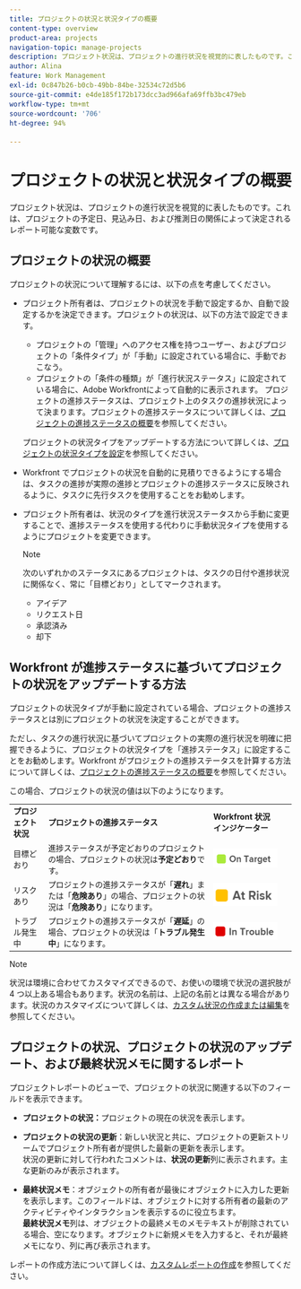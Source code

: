 ```yaml
---
title: プロジェクトの状況と状況タイプの概要
content-type: overview
product-area: projects
navigation-topic: manage-projects
description: プロジェクト状況は、プロジェクトの進行状況を視覚的に表したものです。これは、プロジェクトの予定日、見込み日、および推測日の関係によって決定されるレポート可能な変数です。
author: Alina
feature: Work Management
exl-id: 0c847b26-b0cb-49bb-84be-32534c72d5b6
source-git-commit: e4de185f172b173dcc3ad966afa69ffb3bc479eb
workflow-type: tm+mt
source-wordcount: '706'
ht-degree: 94%

---
```


# プロジェクトの状況と状況タイプの概要

<!-- Audited: 12/2023 -->

プロジェクト状況は、プロジェクトの進行状況を視覚的に表したものです。これは、プロジェクトの予定日、見込み日、および推測日の関係によって決定されるレポート可能な変数です。

## プロジェクトの状況の概要

プロジェクトの状況について理解するには、以下の点を考慮してください。

* プロジェクト所有者は、プロジェクトの状況を手動で設定するか、自動で設定するかを決定できます。プロジェクトの状況は、以下の方法で設定できます。

   * プロジェクトの「管理」へのアクセス権を持つユーザー、およびプロジェクトの「条件タイプ」が「手動」に設定されている場合に、手動でおこなう。
   * プロジェクトの「条件の種類」が「進行状況ステータス」に設定されている場合に、Adobe Workfrontによって自動的に表示されます。 プロジェクトの進捗ステータスは、プロジェクト上のタスクの進捗状況によって決まります。プロジェクトの進捗ステータスについて詳しくは、[プロジェクトの進捗ステータスの概要](../../../manage-work/projects/planning-a-project/project-progress-status.md)を参照してください。

  プロジェクトの状況タイプをアップデートする方法について詳しくは、[プロジェクトの状況タイプを設定](../../../manage-work/projects/manage-projects/set-condition-type-for-project.md)を参照してください。

* Workfront でプロジェクトの状況を自動的に見積りできるようにする場合は、タスクの進捗が実際の進捗とプロジェクトの進捗ステータスに反映されるように、タスクに先行タスクを使用することをお勧めします。
* プロジェクト所有者は、状況のタイプを進行状況ステータスから手動に変更することで、進捗ステータスを使用する代わりに手動状況タイプを使用するようにプロジェクトを変更できます。

  >[!NOTE]
  >
  >次のいずれかのステータスにあるプロジェクトは、タスクの日付や進捗状況に関係なく、常に「目標どおり」としてマークされます。
  >
  >* アイデア
  >* リクエスト日
  >* 承認済み
  >* 却下

<!--
<div data-mc-conditions="QuicksilverOrClassic.Draft mode">
<h2>Set the Condition Type for a project</h2>
<p data-mc-conditions="QuicksilverOrClassic.Draft mode">(NOTE: drafted here and moved it to a separate article: /Content/Manage work/Projects/Manage projects/set-condition-type-for-project.htm)</p>
<ol>
<li value="1">Go to the project for which you want to update the Condition Type. </li>
<li value="2"> <p>  Click the <strong>More</strong> menu <img src="assets/qs-more-menu.png"> to the right of the project name, then click <strong>Edit</strong>.  <br> </p> </li>
<li value="3">In the <strong>Condition Type</strong> field, choose one of the following:
<ul>
<li><p><strong>Manual:</strong> The project owner sets the Condition on the project manually.</p><p data-mc-conditions="QuicksilverOrClassic.Quicksilver">In this case, the project owner can update the Condition of the project in the project header, or the Project Details section. </p></li>
<li><p><strong>Progress Status:</strong> Workfront sets the Condition based on the Progress Status of the project. <br></p></li>
</ul></li>
<li value="4">Click <strong>Save Changes</strong>. </li>
</ol>
</div>
-->

## Workfront が進捗ステータスに基づいてプロジェクトの状況をアップデートする方法

プロジェクトの状況タイプが手動に設定されている場合、プロジェクトの進捗ステータスとは別にプロジェクトの状況を決定することができます。

ただし、タスクの進行状況に基づいてプロジェクトの実際の進行状況を明確に把握できるように、プロジェクトの状況タイプを「進捗ステータス」に設定することをお勧めします。Workfront がプロジェクトの進捗ステータスを計算する方法について詳しくは、[プロジェクトの進捗ステータスの概要](../../../manage-work/projects/planning-a-project/project-progress-status.md)を参照してください。

この場合、プロジェクトの状況の値は以下のようになります。

<table style="table-layout:auto"> 
 <col> 
 <col> 
 <col> 
 <col> 
 <tbody> 
  <tr> 
   <td><strong>プロジェクト状況</strong></td> 
   <td><strong>プロジェクトの進捗ステータス</strong></td> 
   <td><strong>Workfront 状況インジケーター</strong></td> 
   <td> </td> 
  </tr> 
  <tr> 
   <td>目標どおり</td> 
   <td>進捗ステータスが予定どおりのプロジェクトの場合、プロジェクトの状況は<strong>予定どおり</strong>です。 </td> 
   <td> <img src="assets/on-target-condition-icon.png"> </td> 
   <td> </td> 
  </tr> 
  <tr> 
   <td>リスクあり</td> 
   <td>プロジェクトの進捗ステータスが「<strong>遅れ</strong>」または「<strong>危険あり</strong>」の場合、プロジェクトの状況は「<strong>危険あり</strong>」になります。</td> 
   <td> <img src="assets/at-risk-project-condition-icon.png"> </td> 
   <td> </td> 
  </tr> 
  <tr> 
   <td>トラブル発生中</td> 
   <td>プロジェクトの進捗ステータスが「<strong>遅延</strong>」の場合、プロジェクトの状況は「<strong>トラブル発生中</strong>」になります。 </td> 
   <td> <img src="assets/in-trouble-project-condition-icon.png"> </td> 
   <td> </td> 
  </tr> 
 </tbody> 
</table>

>[!NOTE]
>
>状況は環境に合わせてカスタマイズできるので、お使いの環境で状況の選択肢が 4 つ以上ある場合もあります。状況の名前は、上記の名前とは異なる場合があります。状況のカスタマイズについて詳しくは、[カスタム状況の作成または編集](../../../administration-and-setup/customize-workfront/create-manage-custom-conditions/create-edit-custom-conditions.md)を参照してください。

## プロジェクトの状況、プロジェクトの状況のアップデート、および最終状況メモに関するレポート

プロジェクトレポートのビューで、プロジェクトの状況に関連する以下のフィールドを表示できます。

* **プロジェクトの状況：**&#x200B;プロジェクトの現在の状況を表示します。
* **プロジェクトの状況の更新**：新しい状況と共に、プロジェクトの更新ストリームでプロジェクト所有者が提供した最新の更新を表示します。\
  状況の更新に対して行われたコメントは、**状況の更新**&#x200B;列に表示されます。主な更新のみが表示されます。

* **最終状況メモ**：オブジェクトの所有者が最後にオブジェクトに入力した更新を表示します。このフィールドは、オブジェクトに対する所有者の最新のアクティビティやインタラクションを表示するのに役立ちます。\
  **最終状況メモ**&#x200B;列は、オブジェクトの最終メモのメモテキストが削除されている場合、空になります。オブジェクトに新規メモを入力すると、それが最終メモになり、列に再び表示されます。

レポートの作成方法について詳しくは、[カスタムレポートの作成](../../../reports-and-dashboards/reports/creating-and-managing-reports/create-custom-report.md)を参照してください。
